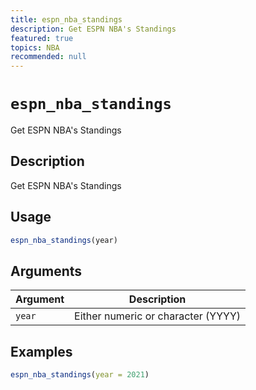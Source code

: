 ```yaml
---
title: espn_nba_standings
description: Get ESPN NBA's Standings
featured: true
topics: NBA
recommended: null
---
```

# `espn_nba_standings`

Get ESPN NBA's Standings


## Description

Get ESPN NBA's Standings


## Usage

```r
espn_nba_standings(year)
```


## Arguments

Argument      |Description
------------- |----------------
`year`     |     Either numeric or character (YYYY)


## Examples

```r
espn_nba_standings(year = 2021)
```


